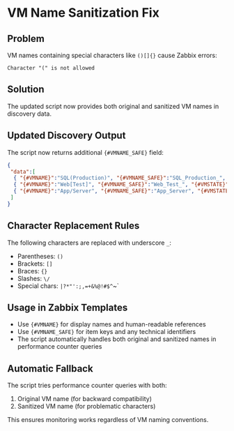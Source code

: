 # VM Name Sanitization Fix

## Problem
VM names containing special characters like `()[]{}` cause Zabbix errors:
```
Character "(" is not allowed
```

## Solution
The updated script now provides both original and sanitized VM names in discovery data.

## Updated Discovery Output
The script now returns additional `{#VMNAME_SAFE}` field:

```json
{
 "data":[
  { "{#VMNAME}":"SQL(Production)", "{#VMNAME_SAFE}":"SQL_Production_", "{#VMSTATE}":"Running", "{#VMHOST}":"HV01", "{#REPLICATION}":"Disabled" },
  { "{#VMNAME}":"Web[Test]", "{#VMNAME_SAFE}":"Web_Test_", "{#VMSTATE}":"Running", "{#VMHOST}":"HV01", "{#REPLICATION}":"Disabled" },
  { "{#VMNAME}":"App/Server", "{#VMNAME_SAFE}":"App_Server", "{#VMSTATE}":"Running", "{#VMHOST}":"HV01", "{#REPLICATION}":"Disabled" }
 ]
}
```

## Character Replacement Rules
The following characters are replaced with underscore `_`:
- Parentheses: `()` 
- Brackets: `[]` 
- Braces: `{}`
- Slashes: `\/`
- Special chars: `|?*"':;,=+&%@!#$^`~`

## Usage in Zabbix Templates
- Use `{#VMNAME}` for display names and human-readable references
- Use `{#VMNAME_SAFE}` for item keys and any technical identifiers
- The script automatically handles both original and sanitized names in performance counter queries

## Automatic Fallback
The script tries performance counter queries with both:
1. Original VM name (for backward compatibility)
2. Sanitized VM name (for problematic characters)

This ensures monitoring works regardless of VM naming conventions.